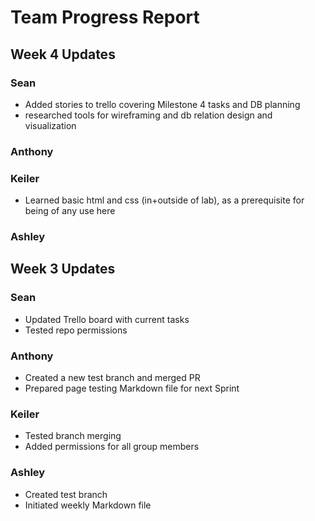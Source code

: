 # Team Progress Report

## Week 4 Updates

### Sean
- Added stories to trello covering Milestone 4 tasks and DB planning
- researched tools for wireframing and db relation design and visualization

### Anthony

### Keiler
- Learned basic html and css (in+outside of lab), as a prerequisite for being of any use here

### Ashley


## Week 3 Updates

### Sean
- Updated Trello board with current tasks
- Tested repo permissions

### Anthony
- Created a new test branch and merged PR
- Prepared page testing Markdown file for next Sprint

### Keiler
- Tested branch merging
- Added permissions for all group members

### Ashley
- Created test branch
- Initiated weekly Markdown file

